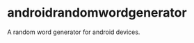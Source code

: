 androidrandomwordgenerator
==========================

A random word generator for android devices. 
